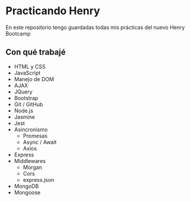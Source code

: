 # Practicando Henry

En este repositorio tengo guardadas todas mis prácticas del nuevo Henry Bootcamp

## Con qué trabajé

- HTML y CSS
- JavaScript
- Manejo de DOM
- AJAX
- JQuery
- Bootstrap
- Git / GitHub
- Node.js
- Jasmine
- Jest
- Asincronismo
  - Promesas
  - Async / Await
  - Axios
- Express
- Middlewares
  - Morgan
  - Cors
  - express.json
- MongoDB
- Mongoose
